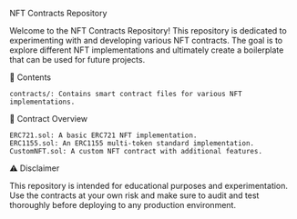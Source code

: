 NFT Contracts Repository

Welcome to the NFT Contracts Repository! This repository is dedicated to experimenting with and developing various NFT contracts. The goal is to explore different NFT implementations and ultimately create a boilerplate that can be used for future projects.


📂 Contents

    contracts/: Contains smart contract files for various NFT implementations.


📜 Contract Overview

    ERC721.sol: A basic ERC721 NFT implementation.
    ERC1155.sol: An ERC1155 multi-token standard implementation.
    CustomNFT.sol: A custom NFT contract with additional features.



⚠️ Disclaimer

This repository is intended for educational purposes and experimentation. Use the contracts at your own risk and make sure to audit and test thoroughly before deploying to any production environment.
